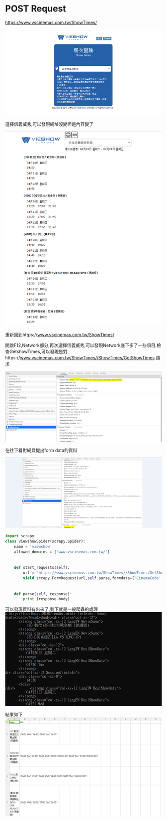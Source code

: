 # POST Request

https://www.vscinemas.com.tw/ShowTimes/

<img src = "1.PNG"></img>

選擇信義威秀,可以發現網址沒變但是內容變了

<img src = "2.PNG"></img>

重新回到https://www.vscinemas.com.tw/ShowTimes/

開啟F12,Network部分,再次選擇信義威秀,可以發現Network底下多了一些項目,檢查GetshowTimes,可以發現是對https://www.vscinemas.com.tw/ShowTimes//ShowTimes/GetShowTimes 請求


<img src = "4.PNG"></img>

在往下看對網頁提出form data的資料

<img src = "5.PNG"></img>



```python 
import scrapy
class ViewshowSpider(scrapy.Spider):
    name = 'viewshow'
    allowed_domains = ['www.vscinemas.com.tw/']
  

    def start_requests(self):    
        url = 'https://www.vscinemas.com.tw/ShowTimes//ShowTimes/GetShowTimes'  
        yield scrapy.FormRequest(url,self.parse,formdata={'CinemaCode':'TP'})
        
    
    def parse(self, response):
        print (response.body)
```
可以發現資料有出來了,剩下就是一般爬蟲的處理
<img src = "6.PNG"></img>





結果如下
<img src = "7.PNG"></img>